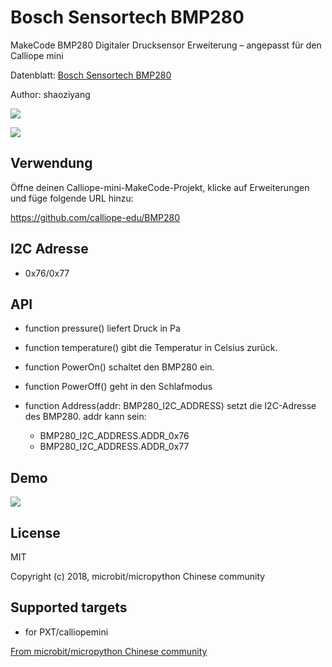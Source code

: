 # Bosch Sensortech BMP280

MakeCode BMP280 Digitaler Drucksensor Erweiterung – angepasst für den Calliope mini

Datenblatt: [Bosch Sensortech BMP280](https://www.bosch-sensortec.com/media/boschsensortec/downloads/product_flyer/bst-bmp280-fl000.pdf)

Author: shaoziyang

![](https://raw.githubusercontent.com/microbit-makecode-packages/BMP280/master/icon.png)  
  
![](https://raw.githubusercontent.com/microbit-makecode-packages/BMP280/master/bmp280.jpg)

## Verwendung

Öffne deinen Calliope-mini-MakeCode-Projekt, klicke auf Erweiterungen und füge folgende URL hinzu:

https://github.com/calliope-edu/BMP280  

## I2C Adresse  

- 0x76/0x77  

## API

- function pressure() 
liefert Druck in Pa

- function temperature() 
gibt die Temperatur in Celsius zurück.

- function PowerOn()
schaltet den BMP280 ein.

- function PowerOff() 
geht in den Schlafmodus

- function Address(addr: BMP280_I2C_ADDRESS) 
setzt die I2C-Adresse des BMP280. addr kann sein:
  - BMP280_I2C_ADDRESS.ADDR_0x76
  - BMP280_I2C_ADDRESS.ADDR_0x77

## Demo

![](https://raw.githubusercontent.com/microbit-makecode-packages/BMP280/master/demo.jpg)

## License

MIT

Copyright (c) 2018, microbit/micropython Chinese community  

## Supported targets

* for PXT/calliopemini


[From microbit/micropython Chinese community](http://www.micropython.org.cn)

